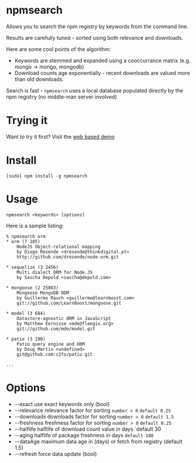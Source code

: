 # npmsearch

Allows you to search the npm registry by keywords from the command line.

Results are carefully tuned - sorted using both relevance and downloads.

Here are some cool points of the algorithm:

* Keywords are stemmed and expanded using a cooccurrance matrix (e.g. mongo -> mongo, mongodb)
* Download counts age exponentially - recent downloads are valued more than old downloads.

Search is fast - `npmsearch` uses a local database populated directly by the npm registry (no middle-man server involved)

# Trying it

Want to try it first? Visit the [web based demo](http://npmsearch.docucalc.com)

# Install

    [sudo] npm install -g npmsearch

# Usage

    npmsearch <keywords> [options]

Here is a sample listing:

    % npmsearch orm
    * orm (7 185)
        NodeJS Object-relational mapping
        by Diogo Resende <dresende@thinkdigital.pt>
        http://github.com/dresende/node-orm.git

    * sequelize (3 2456)
        Multi dialect ORM for Node.JS
        by Sascha Depold <sascha@depold.com>

    * mongoose (2 25863)
        Mongoose MongoDB ODM
        by Guillermo Rauch <guillermo@learnboost.com>
        git://github.com/LearnBoost/mongoose.git

    * model (3 684)
        Datastore-agnostic ORM in JavaScript
        by Matthew Eernisse <mde@fleegix.org>
        git://github.com/mde/model.git

    * patio (3 190)
        Patio query engine and ORM
        by Doug Martin <undefined>
        git@github.com:c2fo/patio.git

    ...

# Options

*  --exact      use exact keywords only (bool)                          
*  --relevance  relevance factor for sorting `number > 0` `default 0.25`
*  --downloads  downloads factor for sorting `number > 0` `default 1.5` 
*  --freshness  freshness factor for sorting `number > 0` `default 0.25` 
*  --halflife   halflife of download count value in days  `default 30
*  --aging      halflife of package freshness in days     `default 180`
*  --dataAge    maximum data age in (days) or fetch from registry (default 1.5)
*  --refresh    force data update (bool)

